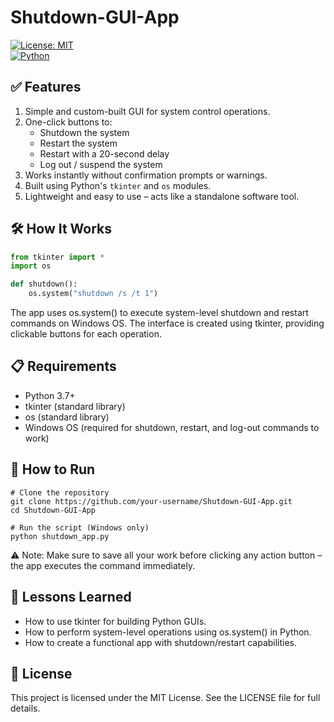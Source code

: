 # Shutdown-GUI-App

[![License: MIT](https://img.shields.io/badge/License-MIT-green.svg)](LICENSE)  
[![Python](https://img.shields.io/badge/Python-3.7%2B-blue.svg)](https://www.python.org/)

## ✅ Features

1. Simple and custom-built GUI for system control operations.
2. One-click buttons to:
   - Shutdown the system
   - Restart the system
   - Restart with a 20-second delay
   - Log out / suspend the system
3. Works instantly without confirmation prompts or warnings.
4. Built using Python's `tkinter` and `os` modules.
5. Lightweight and easy to use – acts like a standalone software tool.

## 🛠️ How It Works

```python
from tkinter import *
import os

def shutdown():
    os.system("shutdown /s /t 1")
```
The app uses os.system() to execute system-level shutdown and restart commands on Windows OS. The interface is created using tkinter, providing clickable buttons for each operation.

## 📋 Requirements
- Python 3.7+
- tkinter (standard library)
- os (standard library)
- Windows OS (required for shutdown, restart, and log-out commands to work)


## 🚀 How to Run
```
# Clone the repository
git clone https://github.com/your-username/Shutdown-GUI-App.git
cd Shutdown-GUI-App

# Run the script (Windows only)
python shutdown_app.py
```
⚠️ Note: Make sure to save all your work before clicking any action button – the app executes the command immediately.


## 🧠 Lessons Learned
* How to use tkinter for building Python GUIs.
* How to perform system-level operations using os.system() in Python.
* How to create a functional app with shutdown/restart capabilities.


## 📄 License
This project is licensed under the MIT License. See the LICENSE file for full details.
